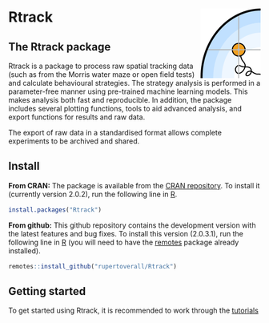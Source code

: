 
Rtrack <img src="man/figures/logo.png" align="right" alt="" width="120" />
=========================================================================

The Rtrack package
-----------------

Rtrack is a package to process raw spatial tracking data (such as from the Morris water maze or open field tests) and calculate behavioural strategies. The strategy analysis is performed in a parameter-free manner using pre-trained machine learning models. This makes analysis both fast and reproducible. In addition, the package includes several plotting functions, tools to aid advanced analysis, and export functions for results and raw data.

The export of raw data in a standardised format allows complete experiments to be archived and shared.

Install
-----------------------------------------------------------------------------------------------------------

**From CRAN:** The package is available from the [CRAN repository](https://cran.r-project.org/package=Rtrack). To install it (currently version 2.0.2), run the following line in [R](https://www.r-project.org/).

``` r
install.packages("Rtrack") 
```
**From github:** This github repository contains the development version with the latest features and bug fixes. To install this version (2.0.3.1), run the following line in [R](https://www.r-project.org/) (you will need to have the [remotes](https://CRAN.R-project.org/package=remotes) package already installed).

``` r
remotes::install_github("rupertoverall/Rtrack") 
```

Getting started
----------------------------------------------------------------------------------------------------------------

To get started using Rtrack, it is recommended to work through the [tutorials](https://rupertoverall.net/Rtrack/articles/Rtrack_tutorials_page.html)
